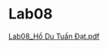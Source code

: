 # Lab08
[Lab08_Hồ Du Tuấn Đạt.pdf](https://github.com/user-attachments/files/21329944/Lab08_H.Du.Tu.n.D.t.pdf)
